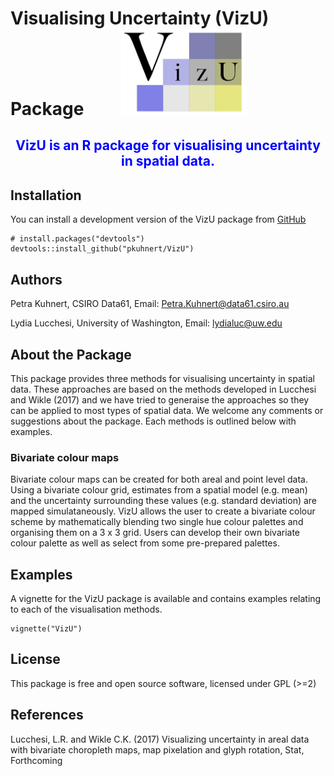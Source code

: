 # Visualising Uncertainty (VizU) Package  &nbsp; &nbsp; &nbsp; &nbsp; <img src="docs/logo.png" alt="Drawing" style="width: 200px;"/>

<center> <span style="color:blue"><h2>VizU is an R package for visualising uncertainty in spatial data. </h2></span></center>

## Installation

You can install a development version of the VizU package from [GitHub](https://github.com/pkuhnert/VizU)

```
# install.packages("devtools")
devtools::install_github("pkuhnert/VizU")
```


## Authors


Petra Kuhnert, CSIRO Data61, Email: Petra.Kuhnert@data61.csiro.au 

Lydia Lucchesi, University of Washington,  Email: lydialuc@uw.edu



## About the Package

This package provides three methods for visualising uncertainty in spatial data. These approaches are based on the methods developed in Lucchesi and Wikle (2017) and
we have tried to generaise the approaches so they can be applied to most types of spatial data. We welcome any comments or suggestions about the package. Each methods is outlined below with examples.

### Bivariate colour maps 

Bivariate colour maps can be created for both areal and point level data. Using a bivariate colour grid, estimates from a spatial
model (e.g. mean) and the uncertainty surrounding these values (e.g. standard deviation) are mapped simulataneously. VizU allows the user to create a bivariate colour scheme by mathematically blending two single hue colour palettes and organising them on a 3 x 3 grid. Users can develop their own bivariate colour palette as well as select from some pre-prepared palettes.



## Examples

A vignette for the VizU package is available and contains examples relating to each of the visualisation methods.

```
vignette("VizU")
```



## License

This package is free and open source software, licensed under GPL (>=2)


## References

Lucchesi, L.R. and Wikle C.K. (2017) Visualizing uncertainty in areal data with bivariate choropleth maps, map pixelation and glyph rotation, Stat, Forthcoming


